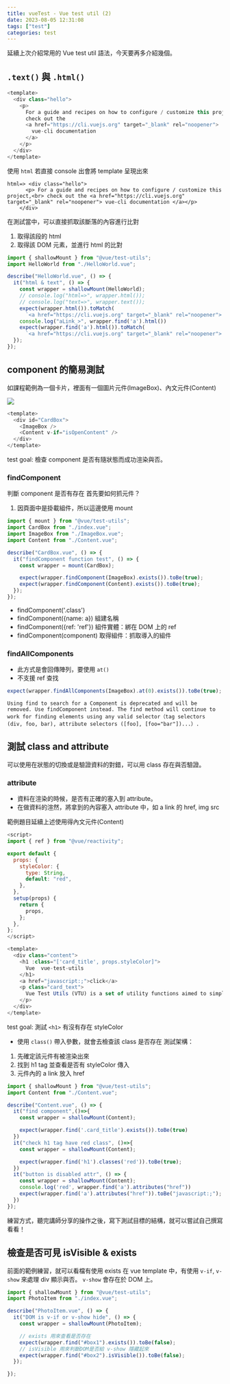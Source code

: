 ```yaml
---
title: vueTest - Vue test util (2)
date: 2023-08-05 12:31:08
tags: ["test"]
categories: test
---
```


延續上次介紹常用的 Vue test util 語法，今天要再多介紹幾個。

## `.text()` 與 `.html()`

```javaScript
<template>
  <div class="hello">
    <p>
      For a guide and recipes on how to configure / customize this project,<br />
      check out the
      <a href="https://cli.vuejs.org" target="_blank" rel="noopener">
        vue-cli documentation
      </a>
    </p>
  </div>
</template>
```

使用 `html` 若直接 console 出會將 template 呈現出來

```
html=> <div class="hello">
      <p> For a guide and recipes on how to configure / customize this project,<br> check out the <a href="https://cli.vuejs.org" target="_blank" rel="noopener"> vue-cli documentation </a></p>
    </div>
```

在測試當中，可以直接抓取該斷落的內容進行比對

1. 取得該段的 html
2. 取得該 DOM 元素，並進行 html 的比對

```javaScript
import { shallowMount } from "@vue/test-utils";
import HelloWorld from "./HelloWorld.vue";

describe("HelloWorld.vue", () => {
  it("html & text", () => {
    const wrapper = shallowMount(HelloWorld);
    // console.log("html=>", wrapper.html());
    // console.log("text=>", wrapper.text());
    expect(wrapper.html()).toMatch(
      `<a href="https://cli.vuejs.org" target="_blank" rel="noopener"> vue-cli documentation </a>`);
    console.log("aLink_>", wrapper.find('a').html())
    expect(wrapper.find('a').html()).toMatch(
      `<a href="https://cli.vuejs.org" target="_blank" rel="noopener"> vue-cli documentation </a>`);
  });
});
```

## component 的簡易測試

如課程範例為一個卡片，裡面有一個圖片元件(ImageBox)、內文元件(Content)

![](https://hackmd.io/_uploads/ryWgDUjoh.png)

```javascript
<template>
  <div id="CardBox">
    <ImageBox />
    <Content v-if="isOpenContent" />
  </div>
</template>
```

test goal: 檢查 component 是否有隨狀態而成功渲染與否。

### findComponent

判斷 component 是否有存在
首先要如何抓元件？

1. 因頁面中是掛載組件，所以這邊使用 mount

```javaScript
import { mount } from "@vue/test-utils";
import CardBox from "./index.vue";
import ImageBox from "./ImageBox.vue";
import Content from "./Content.vue";

describe("CardBox.vue", () => {
  it("findComponent function test", () => {
    const wrapper = mount(CardBox);

    expect(wrapper.findComponent(ImageBox).exists()).toBe(true);
    expect(wrapper.findComponent(Content).exists()).toBe(true);
  });
});

```

- findComponent('.class')
- findComponent({name: a}) 組建名稱
- findComponent({ref: 'ref'}) 組件實體：綁在 DOM 上的 ref
- findComponent(component) 取得組件：抓取導入的組件

### findAllComponents

- 此方式是會回傳陣列，要使用 `at()`
- 不支援 ref 查找

```javaScript
expect(wrapper.findAllComponents(ImageBox).at(0).exists()).toBe(true);
```

```
Using find to search for a Component is deprecated and will be removed. Use findComponent instead. The find method will continue to work for finding elements using any valid selector（tag selectors (div, foo, bar), attribute selectors ([foo], [foo="bar"])...）.
```

## 測試 class and attribute

可以使用在狀態的切換或是驗證資料的對錯，可以用 class 存在與否驗證。

### attribute

- 資料在渲染的時候，是否有正確的塞入到 attribute。
- 在做資料的渲然，將拿到的內容塞入 attribute 中，如 a link 的 href, img src

範例題目延續上述使用得內文元件(Content)

```javaScript
<script>
import { ref } from "@vue/reactivity";

export default {
  props: {
    styleColor: {
      type: String,
      default: "red",
    },
  },
  setup(props) {
    return {
      props,
    };
  },
};
</script>

<template>
  <div class="content">
    <h1 :class="['card_title', props.styleColor]">
      Vue  vue-test-utils
    </h1>
    <a href="javascript:;">click</a>
    <p class="card_text">
      Vue Test Utils (VTU) is a set of utility functions aimed to simplify testing Vue.js components. It provides some methods to mount and interact with Vue components in an isolated manner!
    </p>
  </div>
</template>
```

test goal: 測試 `<h1>` 有沒有存在 styleColor

- 使用 `class()` 帶入參數，就會去檢查該 class 是否存在
  測試架構：

1. 先確定該元件有被渲染出來
2. 找到 h1 tag 並查看是否有 styleColor 傳入
3. 元件內的 a link 放入 href

```javaScript
import { shallowMount } from "@vue/test-utils";
import Content from "./Content.vue";

describe("Content.vue", () => {
  it("find component",()=>{
    const wrapper = shallowMount(Content);

    expect(wrapper.find('.card_title').exists()).toBe(true)
  })
  it("check h1 tag have red class", ()=>{
    const wrapper = shallowMount(Content);

    expect(wrapper.find('h1').classes('red')).toBe(true);
  })
  it("button is disabled attr", () => {
    const wrapper = shallowMount(Content);
    console.log('red', wrapper.find('a').attributes("href"))
    expect(wrapper.find('a').attributes("href")).toBe("javascript:;");
  })
});
```

練習方式，聽完講師分享的操作之後，寫下測試目標的結構，就可以嘗試自己撰寫看看！

## 檢查是否可見 isVisible & exists

前面的範例練習，就可以看檔有使用 exists
在 vue template 中，有使用 `v-if`, `v-show` 來處理 div 顯示與否。
`v-show` 會存在於 DOM 上。

```javaScript
import { shallowMount } from "@vue/test-utils";
import PhotoItem from "./index.vue";

describe("PhotoItem.vue", () => {
  it("DOM is v-if or v-show hide", () => {
    const wrapper = shallowMount(PhotoItem);

    // exists 用來查看是否存在
    expect(wrapper.find("#box1").exists()).toBe(false);
    // isVisible 用來判斷DOM是否給 v-show 隱藏起來
    expect(wrapper.find("#box2").isVisible()).toBe(false);
  });

});
```
